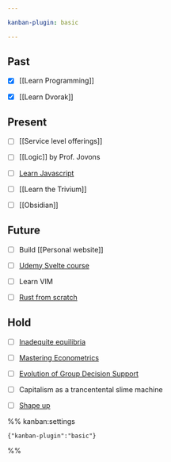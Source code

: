 ```yaml
---

kanban-plugin: basic

---
```


## Past

- [x] [[Learn Programming]]
- [x] [[Learn Dvorak]]


## Present

- [ ] [[Service level offerings]]
- [ ] [[Logic]] by Prof. Jovons
- [ ] [Learn Javascript](https://learnjavascript.online/?utm_source=learnprogramming.online)
- [ ] [[Learn the Trivium]]
- [ ] [[Obsidian]]


## Future

- [ ] Build [[Personal website]]
- [ ] [Udemy Svelte course](https://www.udemy.com/course/sveltejs-the-complete-guide/learn/practice/1112372/introduction#overview)
- [ ] Learn VIM
- [ ] [Rust from scratch](https://www.educative.io/courses/learn-rust-from-scratch/39ErMZ60rGM)


## Hold
- [ ] [Inadequite equilibria](https://equilibriabook.com/inadequacy-and-modesty/)
- [ ] [Mastering Econometrics](https://mru.org/courses/mastering-econometrics/how-read-economics-research-papers-randomized-controlled-trials-rcts)
- [ ] [Evolution of Group Decision Support](assets/TheEvolutionOfGroupDecisionSupportSystems2006.pdf)
- [ ] Capitalism as a trancentental slime machine
- [ ] [Shape up](https://basecamp.com/shapeup/1.2-chapter-03)




%% kanban:settings
```
{"kanban-plugin":"basic"}
```
%%